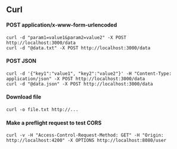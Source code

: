 ## Curl

#### POST application/x-www-form-urlencoded
```
curl -d "param1=value1&param2=value2" -X POST http://localhost:3000/data
curl -d "@data.txt" -X POST http://localhost:3000/data
```

#### POST JSON
```
curl -d '{"key1":"value1", "key2":"value2"}' -H "Content-Type: application/json" -X POST http://localhost:3000/data
curl -d "@data.json" -X POST http://localhost:3000/data
```

#### Download file
```
curl -o file.txt http://...
```

#### Make a preflight request to test CORS
```
curl -v -H "Access-Control-Request-Method: GET" -H "Origin: http://localhost:4200" -X OPTIONS http://localhost:8080/user
```
